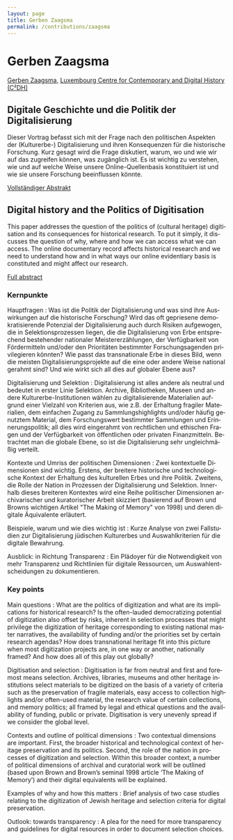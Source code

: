 ```yaml
---
layout: page
title: Gerben Zaagsma
permalink: /contributions/zaagsma
---
```


# Gerben Zaagsma

[Gerben Zaagsma](http://gerbenzaagsma.org), [Luxembourg Centre for Contemporary and Digital History (C²DH)](https://www.c2dh.uni.lu)

<div class="language-container">
<section lang="de" markdown="1">

## Digitale Geschichte und die Politik der Digitalisierung

Dieser Vortrag befasst sich mit der Frage nach den politischen Aspekten der (Kulturerbe-) Digitalisierung und ihren Konsequenzen für die historische Forschung. Kurz gesagt wird die Frage diskutiert, warum, wo und wie wir auf das zugreifen können, was zugänglich ist. Es ist wichtig zu verstehen, wie und auf welche Weise unsere Online-Quellenbasis konstituiert ist und wie sie unsere Forschung beeinflussen könnte.

[Vollständiger Abstrakt](Zaagsma_en.pdf)

</section>
<section lang="en" markdown="1">

## Digital history and the Politics of Digitisation

This paper addresses the question of the politics of (cultural heritage) digitisation and its consequences for historical research. To put it simply, it discusses the question of why, where and how we can access what we can access. The online documentary record affects historical research and we need to understand how and in what ways our online evidentiary basis is constituted and might affect our research.

[Full abstract](Zaagsma_en.pdf)

</section>
</div>

<div class="language-container">
<section lang="de" markdown="1">

### Kernpunkte

Hauptfragen
: Was ist die Politik der Digitalisierung und was sind ihre Auswirkungen auf die historische Forschung? Wird das oft gepriesene demokratisierende Potenzial der Digitalisierung auch durch Risiken aufgewogen, die in Selektionsprozessen liegen, die die Digitalisierung von Erbe entsprechend bestehender nationaler Meistererzählungen, der Verfügbarkeit von Fördermitteln und/oder den Prioritäten bestimmter Forschungsagenden privilegieren könnten? Wie passt das transnationale Erbe in dieses Bild, wenn die meisten Digitalisierungsprojekte auf die eine oder andere Weise national gerahmt sind? Und wie wirkt sich all dies auf globaler Ebene aus?

Digitalisierung und Selektion
: Digitalisierung ist alles andere als neutral und bedeutet in erster Linie Selektion. Archive, Bibliotheken, Museen und andere Kulturerbe-Institutionen wählen zu digitalisierende Materialien aufgrund einer Vielzahl von Kriterien aus, wie z.B. der Erhaltung fragiler Materialien, dem einfachen Zugang zu Sammlungshighlights und/oder häufig genutztem Material, dem Forschungswert bestimmter Sammlungen und Erinnerungspolitik; all dies wird eingerahmt von rechtlichen und ethischen Fragen und der Verfügbarkeit von öffentlichen oder privaten Finanzmitteln. Betrachtet man die globale Ebene, so ist die Digitalisierung sehr ungleichmäßig verteilt.

Kontexte und Umriss der politischen Dimensionen
: Zwei kontextuelle Dimensionen sind wichtig. Erstens, der breitere historische und technologische Kontext der Erhaltung des kulturellen Erbes und ihre Politik. Zweitens, die Rolle der Nation in Prozessen der Digitalisierung und Selektion. Innerhalb dieses breiteren Kontextes wird eine Reihe politischer Dimensionen archivarischer und kuratorischer Arbeit skizziert (basierend auf Brown und Browns wichtigen Artikel "The Making of Memory" von 1998) und deren digitale Äquivalente erläutert.

Beispiele, warum und wie dies wichtig ist
: Kurze Analyse von zwei Fallstudien zur Digitalisierung jüdischen Kulturerbes und Auswahlkriterien für die digitale Bewahrung.

Ausblick: in Richtung Transparenz
: Ein Plädoyer für die Notwendigkeit von mehr Transparenz und Richtlinien für digitale Ressourcen, um Auswahlentscheidungen zu dokumentieren.


</section>
<section lang="en" markdown="1">

### Key points

Main questions
: What are the politics of digitization and what are its implications for historical research? Is the often-lauded democratizing potential of digitization also offset by risks, inherent in selection processes that might privilege the digitization of heritage corresponding to existing national master narratives, the availability of funding and/or the priorities set by certain research agendas? How does transnational heritage fit into this picture when most digitization projects are, in one way or another, nationally framed? And how does all of this play out globally?

Digitisation and selection
: Digitisation is far from neutral and first and foremost means selection. Archives, libraries, museums and other heritage institutions select materials to be digitized on the basis of a variety of criteria such as the preservation of fragile materials, easy access to collection highlights and/or often-used material, the research value of certain collections, and memory politics; all framed by legal and ethical questions and the availability of funding, public or private. Digitisation is very unevenly spread if we consider the global level.

Contexts and outline of political dimensions
: Two contextual dimensions are important. First, the broader historical and technological context of heritage preservation and its politics. Second, the role of the nation in processes of digitization and selection. Within this broader context, a number of political dimensions of archival and curatorial work will be outlined (based upon Brown and Brown’s seminal 1998 article ‘The Making of Memory’) and their digital equivalents will be explained.

Examples of why and how this matters
: Brief analysis of two case studies relating to the digitization of Jewish heritage and selection criteria for digital preservation.

Outlook: towards transparency
: A plea for the need for more transparency and guidelines for digital resources in order to document selection choices.

</section>
</div>
